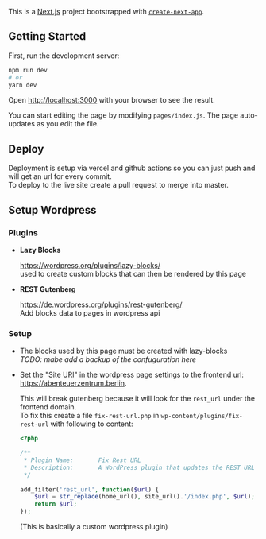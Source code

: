 This is a [Next.js](https://nextjs.org/) project bootstrapped with [`create-next-app`](https://github.com/zeit/next.js/tree/canary/packages/create-next-app).

## Getting Started

First, run the development server:

```bash
npm run dev
# or
yarn dev
```

Open [http://localhost:3000](http://localhost:3000) with your browser to see the result.

You can start editing the page by modifying `pages/index.js`. The page auto-updates as you edit the file.

## Deploy

Deployment is setup via vercel and github actions so you can just push and will get an url for every commit.  
To deploy to the live site create a pull request to merge into master.

## Setup Wordpress

### Plugins

- **Lazy Blocks**

  https://wordpress.org/plugins/lazy-blocks/  
  used to create custom blocks that can then be rendered by this page

- **REST Gutenberg**

  https://de.wordpress.org/plugins/rest-gutenberg/  
  Add blocks data to pages in wordpress api

### Setup

- The blocks used by this page must be created with lazy-blocks  
 *TODO: mabe add a backup of the confuguration here*

- Set the "Site URl" in the wordpress page settings to the frontend url: https://abenteuerzentrum.berlin.  
  
  This will break gutenberg because it will look for the `rest_url` under the frontend domain.  
  To fix this create a file `fix-rest-url.php` in `wp-content/plugins/fix-rest-url` with following to content:

  ```php
  <?php

  /**
   * Plugin Name:       Fix Rest URL
   * Description:       A WordPress plugin that updates the REST URL to use the site URL instead of the home URL.
   */

  add_filter('rest_url', function($url) {
      $url = str_replace(home_url(), site_url().'/index.php', $url);
      return $url;
  });
  ```
  
  (This is basically a custom wordpress plugin)
